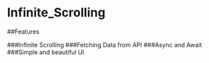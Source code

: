 # Infinite_Scrolling

##Features

###Infinite Scrolling
###Fetching Data from API
###Async and Await
###Simple and beautiful UI